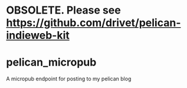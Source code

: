 # OBSOLETE.  Please see https://github.com/drivet/pelican-indieweb-kit
# pelican_micropub
A micropub endpoint for posting to my pelican blog
